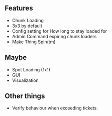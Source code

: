 Features
---------------

* Chunk Loading
* 3x3 by default
* Config setting for How long to stay loaded for
* Admin Command expiring chunk loaders
* Make Thing Spin(tm)

Maybe
-----
* Spot Loading (1x1)
* GUI
* Visualization

Other things
------------
* Verify behaviour when exceeding tickets.
